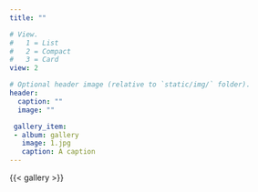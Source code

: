 ```yaml
---
title: ""

# View.
#   1 = List
#   2 = Compact
#   3 = Card
view: 2

# Optional header image (relative to `static/img/` folder).
header:
  caption: ""
  image: ""

 gallery_item:
 - album: gallery
   image: 1.jpg
   caption: A caption
---
```

{{< gallery >}}